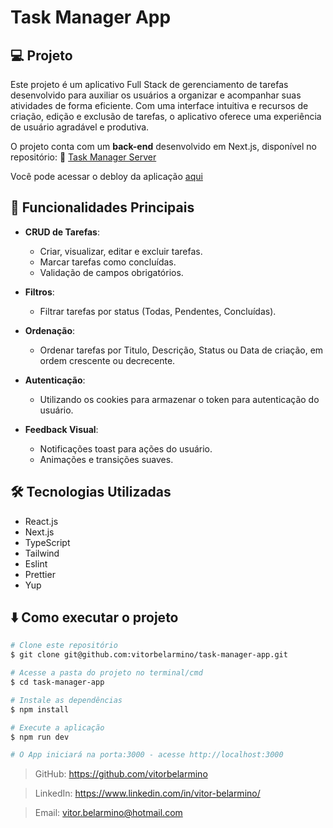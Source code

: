 # Task Manager App

## 💻 Projeto

Este projeto é um aplicativo Full Stack de gerenciamento de tarefas desenvolvido para auxiliar os usuários a organizar e acompanhar suas atividades de forma eficiente. Com uma interface intuitiva e recursos de criação, edição e exclusão de tarefas, o aplicativo oferece uma experiência de usuário agradável e produtiva.

O projeto conta com um **back-end** desenvolvido em Next.js, disponível no repositório:
🔗 [Task Manager Server](https://github.com/vitorbelarmino/task-manager-server)

Você pode acessar o debloy da aplicação [aqui](https://task-manager-app-rouge-chi.vercel.app/login)

## 🚀 Funcionalidades Principais

- **CRUD de Tarefas**:
  - Criar, visualizar, editar e excluir tarefas.
  - Marcar tarefas como concluídas.
  - Validação de campos obrigatórios.
  
- **Filtros**:
  - Filtrar tarefas por status (Todas, Pendentes, Concluídas).

- **Ordenação**:
  - Ordenar tarefas por Titulo, Descrição, Status ou Data de criação, em ordem crescente ou decrecente.

- **Autenticação**:
  - Utilizando os cookies para armazenar o token para autenticação do usuário.

- **Feedback Visual**:
  - Notificações toast para ações do usuário.
  - Animações e transições suaves.

## 🛠️ Tecnologias Utilizadas


  - React.js
  - Next.js
  - TypeScript
  - Tailwind
  - Eslint
  - Prettier
  - Yup


## ⬇️ Como executar o projeto

```bash
# Clone este repositório
$ git clone git@github.com:vitorbelarmino/task-manager-app.git

# Acesse a pasta do projeto no terminal/cmd
$ cd task-manager-app

# Instale as dependências
$ npm install

# Execute a aplicação
$ npm run dev

# O App iniciará na porta:3000 - acesse http://localhost:3000
```

> GitHub: https://github.com/vitorbelarmino

> LinkedIn: https://www.linkedin.com/in/vitor-belarmino/

> Email: vitor.belarmino@hotmail.com
